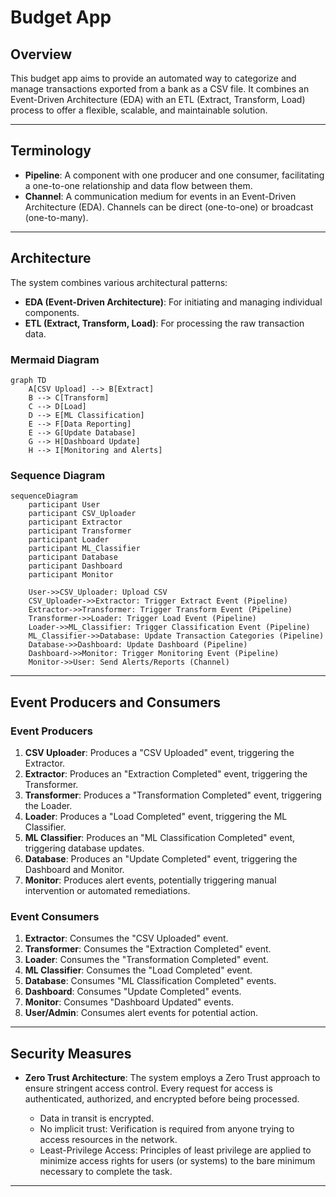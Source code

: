 # Budget App

## Overview

This budget app aims to provide an automated way to categorize and manage transactions exported from a bank as a CSV file. It combines an Event-Driven Architecture (EDA) with an ETL (Extract, Transform, Load) process to offer a flexible, scalable, and maintainable solution.

---

## Terminology

- **Pipeline**: A component with one producer and one consumer, facilitating a one-to-one relationship and data flow between them.
- **Channel**: A communication medium for events in an Event-Driven Architecture (EDA). Channels can be direct (one-to-one) or broadcast (one-to-many).

---

## Architecture

The system combines various architectural patterns:

- **EDA (Event-Driven Architecture)**: For initiating and managing individual components.
- **ETL (Extract, Transform, Load)**: For processing the raw transaction data.

### Mermaid Diagram

```mermaid
graph TD
    A[CSV Upload] --> B[Extract]
    B --> C[Transform]
    C --> D[Load]
    D --> E[ML Classification]
    E --> F[Data Reporting]
    E --> G[Update Database]
    G --> H[Dashboard Update]
    H --> I[Monitoring and Alerts]
```

### Sequence Diagram

```mermaid
sequenceDiagram
    participant User
    participant CSV_Uploader
    participant Extractor
    participant Transformer
    participant Loader
    participant ML_Classifier
    participant Database
    participant Dashboard
    participant Monitor

    User->>CSV_Uploader: Upload CSV
    CSV_Uploader->>Extractor: Trigger Extract Event (Pipeline)
    Extractor->>Transformer: Trigger Transform Event (Pipeline)
    Transformer->>Loader: Trigger Load Event (Pipeline)
    Loader->>ML_Classifier: Trigger Classification Event (Pipeline)
    ML_Classifier->>Database: Update Transaction Categories (Pipeline)
    Database->>Dashboard: Update Dashboard (Pipeline)
    Dashboard->>Monitor: Trigger Monitoring Event (Pipeline)
    Monitor->>User: Send Alerts/Reports (Channel)
```

---

## Event Producers and Consumers

### Event Producers

1. **CSV Uploader**: Produces a "CSV Uploaded" event, triggering the Extractor.
2. **Extractor**: Produces an "Extraction Completed" event, triggering the Transformer.
3. **Transformer**: Produces a "Transformation Completed" event, triggering the Loader.
4. **Loader**: Produces a "Load Completed" event, triggering the ML Classifier.
5. **ML Classifier**: Produces an "ML Classification Completed" event, triggering database updates.
6. **Database**: Produces an "Update Completed" event, triggering the Dashboard and Monitor.
7. **Monitor**: Produces alert events, potentially triggering manual intervention or automated remediations.

### Event Consumers

1. **Extractor**: Consumes the "CSV Uploaded" event.
2. **Transformer**: Consumes the "Extraction Completed" event.
3. **Loader**: Consumes the "Transformation Completed" event.
4. **ML Classifier**: Consumes the "Load Completed" event.
5. **Database**: Consumes "ML Classification Completed" events.
6. **Dashboard**: Consumes "Update Completed" events.
7. **Monitor**: Consumes "Dashboard Updated" events.
8. **User/Admin**: Consumes alert events for potential action.

---

## Security Measures

- **Zero Trust Architecture**: The system employs a Zero Trust approach to ensure stringent access control. Every request for access is authenticated, authorized, and encrypted before being processed.
  
  - Data in transit is encrypted.
  - No implicit trust: Verification is required from anyone trying to access resources in the network.
  - Least-Privilege Access: Principles of least privilege are applied to minimize access rights for users (or systems) to the bare minimum necessary to complete the task.

---
